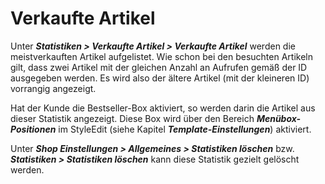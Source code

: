 # Verkaufte Artikel

Unter _**Statistiken \> Verkaufte Artikel \> Verkaufte Artikel**_ werden die meistverkauften Artikel aufgelistet. Wie schon bei den besuchten Artikeln gilt, dass zwei Artikel mit der gleichen Anzahl an Aufrufen gemäß der ID ausgegeben werden. Es wird also der ältere Artikel \(mit der kleineren ID\) vorrangig angezeigt.

Hat der Kunde die Bestseller-Box aktiviert, so werden darin die Artikel aus dieser Statistik angezeigt. Diese Box wird über den Bereich _**Menübox-Positionen**_ im StyleEdit \(siehe Kapitel _**Template-Einstellungen**_\) aktiviert.

Unter _**Shop Einstellungen \> Allgemeines \> Statistiken löschen**_ bzw. _**Statistiken \> Statistiken löschen**_ kann diese Statistik gezielt gelöscht werden.


